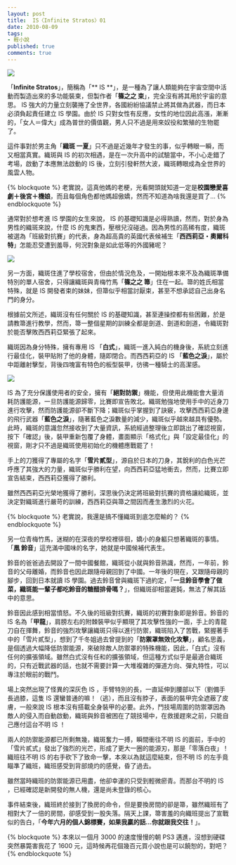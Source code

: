 ```yaml
---
layout: post
title:  IS〈Infinite Stratos〉01
date: 2010-08-09
tags:
- 輕小說
published: true
comments: true
---
```

![](http://i.minus.com/ibnbAHZeWEa5Xp.jpg)

「**Infinite Stratos**」，簡稱為「** IS **」，是一種為了讓人類能夠在宇宙空間中活動而製造出來的多功能裝束，但製作者「**篠之之 束**」，完全沒有將其用於宇宙的意思。 IS 強大的力量立刻襲捲了全世界，各國紛紛協議禁止將其做為武器，而日本必須負起責任建立 IS 學園。由於 IS 只對女性有反應，女性的地位因此高漲，漸漸的，「女人＝偉大」成為普世的價值觀，男人只不過是用來奴役和繁殖的生物罷了。

這件事對於男主角「**織斑 一夏**」只不過是近幾年才發生的事，似乎轉眼一瞬，而又相當真實。織斑與 IS 的初次相遇，是在一次升高中的試驗當中，不小心走錯了考場，啟動了本應無法啟動的 IS 後，立刻引發軒然大波，織斑轉眼成為全世界的風雲人物。

{% blockquote %}
老實說，這真他媽的老梗，光看開頭就知道一定是<strong>校園戀愛喜劇＋後宮＋機娘</strong>，而且每個角色都他媽超傲嬌，然而不知道為啥我還是買了...
{% endblockquote %}

<!--more-->

通常對於想考進 IS 學園的女生來說， IS 的基礎知識是必得熟讀，然而，對於身為男性的織斑來說，什麼 IS 的鬼東西，壓根兒沒碰過。因為男性的高稀有度，織斑被選為「班級對抗賽」的代表，身為超高貴的英國代表候補生「**西西莉亞・奧爾科特**」怎能忍受遭到羞辱，何況對象是如此低等的外國豬呢？

![](http://i.minus.com/ibiIHkTxoUwy2N.jpg)

另一方面，織斑住進了學校宿舍，但由於情況危及，一開始根本來不及為織斑準備特別的單人宿舍，只得讓織斑與青梅竹馬「**篠之之 箒**」住在一起。箒的姓氏相當特殊，就是 IS 開發者束的妹妹，但箒似乎相當討厭束，甚至不想承認自己出身名門的身分。

根據前文所述，織斑沒有任何關於 IS 的基礎知識，甚至連操控都有些困難，於是請教箒進行教學，然而，箒一整個星期的訓練全都是劍道、劍道和劍道，令織斑對於能否擊敗西西莉亞緊張了起來。

織斑因為身分特殊，擁有專用 IS 「**白式**」，織斑一進入純白的機身後，系統立刻進行最佳化，裝甲貼附了他的身體，隨即閉合。而西西莉亞的 IS 「**藍色之淚**」，屬於中距離射擊型，背後四塊富有特色的板型裝甲，彷彿一種騎士的高潔感。

![](http://i.minus.com/iIXoKfRS9PucJ.jpg)

 IS 為了充分保護使用者的安全，擁有「**絕對防禦**」機能，但使用此機能會大量消耗防護能源，一旦防護能源歸零，比賽即宣告敗北。織斑勉強地使用手中的近身刀進行攻擊，然而防護能源卻不斷下降；織斑似乎掌握到了訣竅，攻擊西西莉亞身邊的飛行武器「**藍色之淚**」，隨著藍色之淚數量的減少，織斑似乎越來越具有優勢。此時，織斑的意識忽然接收到了大量資訊，系統經過整理後立即跳出了確認視窗，按下「確認」後，裝甲重新包覆了身體，畫面顯示「格式化」與「設定最佳化」的視窗，剛才只不過是織斑使用初始化的機體應戰罷了！

手上的刀獲得了專屬的名字「**雪片貳型**」，源自於日本的刀身，其銳利的白色光芒呼應了其強大的力量，織斑似乎勝利在望，向西西莉亞猛地衝去，然而，比賽立即宣告結束，西西莉亞獲得了勝利。

雖然西西莉亞光榮地獲得了勝利，深思後仍決定將班級對抗賽的資格讓給織斑，並決定對織斑進行嚴苛的訓練，西西莉亞與箒之間因而產生激烈的火花。

{% blockquote %}
老實說，我還是搞不懂織斑到底怎麼輸的？
{% endblockquote %}

另一位青梅竹馬，迷糊的在深夜的學校裡徘徊，嬌小的身軀只想著織斑的事情。「**凰 鈴音**」這充滿中國味的名字，她就是中國候補代表生。

鈴音的爸爸過去開設了一間中國餐館，織斑從小就與鈴音熟識，然而，一年前，鈴音的父母離婚，而鈴音也因此跟隨母親回到了中國。一年後的現在，又跟隨母親的腳步，回到日本就讀 IS 學園。過去鈴音曾與織斑下過約定，「**一旦鈴音學會了做菜，織斑能一輩子都吃鈴音的糖醋排骨嗎？**」，但織斑卻相當遲鈍，無法了解其話中的意思。

鈴音因此感到相當憤怒。不久後的班級對抗賽，織斑的初賽對象即是鈴音。鈴音的 IS 名為「**甲龍**」，肩膀左右的附棘裝甲似乎顯現了其攻擊性強的一面，手上的青龍刀自在揮舞，鈴音的強烈攻擊讓織斑只得以進行防禦，織斑陷入了苦戰，緊握著手中的「雪片貳型」，想到了千冬姐過去曾提到的「**防禦罩無效化攻擊**」，顧名思義，是個透過大幅降低防禦能源，來破除敵人防禦罩的特殊機能，因此，「白式」沒有任何的擴張領域。雖然白式沒有任和的擴張領域，但這種方式似乎是最適合織斑的，只有近戰武器的話，也就不需要計算一大堆複雜的彈道方向、彈丸特性，可以專注於眼前的戰鬥。

場上突然出現了怪異的深灰色 IS ，手臂特別的長，一直延伸到腰部以下（劉備手長過膝，這隻 IS 還蠻普通的嘛！（逃），而且沒有脖子，表面的裝甲完全遮蔽了皮膚，一般來說 IS 根本沒有搭載全身裝甲的必要。此外，鬥技場周圍的防禦罩因為敵人的侵入而自動啟動，織斑與鈴音被困在了競技場中，在救援趕來之前，只能自己應付這台不明 IS ！

兩人的防禦能源都已所剩無幾，織斑奮力一搏，瞬間衝往不明 IS 的面前，手中的「雪片貳式」發出了強烈的光芒，形成了更大一圈的能源刃，那是「零落白夜」！織班往不明 IS 的右手砍下了致命一擊，本來以為就這麼結束，但不明 IS 的左手竟瞄準了織班，織班感受到背部燒灼的感覺，昏了過去。

雖然當時織班的防禦能源已用盡，他卻幸運的只受到輕微瘀青。而那台不明的 IS ，已經確認是新開發的無人機，還是尚未登錄的核心。

事件結束後，織班終於接到了換房的命令，但是要換房間的卻是箒，雖然織班有了相對大了一倍的房間，卻感受到一股失落。隔天上課，箒害羞的向織班提出了宣戰似的告白，「**今年六月的個人錦標賽，如果我贏的話...你就跟我交往！**」。

{% blockquote %}
本來以一個月 3000 的速度慢慢的朝 PS3 邁進，沒想到硬碟突然暴斃害我花了 1600 元，這時候再花個幾百元買小說也是可以饒恕的，對吧？
{% endblockquote %}